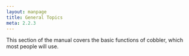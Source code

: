 ```yaml
---
layout: manpage
title: General Topics
meta: 2.2.3
---
```

This section of the manual covers the basic functions of cobbler, which most people will use.
